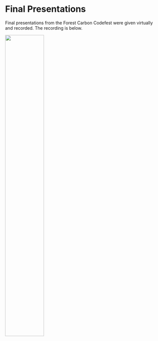 # Final Presentations

Final presentations from the Forest Carbon Codefest were given virtually and recorded. The recording is below.

<a href="https://www.youtube.com/watch?v=spk3zzxLvDQ">
    <img src="https://img.youtube.com/vi/spk3zzxLvDQ/0.jpg" style="width: 50%;">
</a>

